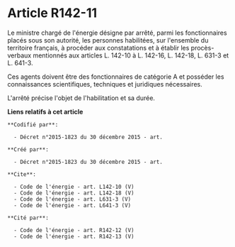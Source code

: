 # Article R142-11

Le ministre chargé de l'énergie désigne par arrêté, parmi les fonctionnaires placés sous son autorité, les personnes
habilitées, sur l'ensemble du territoire français, à procéder aux constatations et à établir les procès-verbaux mentionnés
aux articles L. 142-10 à L. 142-16, L. 142-18, L. 631-3 et L. 641-3. 

Ces agents doivent être des fonctionnaires de catégorie A et posséder les connaissances scientifiques, techniques et
juridiques nécessaires. 

L'arrêté précise l'objet de l'habilitation et sa durée.

**Liens relatifs à cet article**

	**Codifié par**:

	  - Décret n°2015-1823 du 30 décembre 2015 - art.

	**Créé par**:

	  - Décret n°2015-1823 du 30 décembre 2015 - art.

	**Cite**:

	  - Code de l'énergie - art. L142-10 (V)
	  - Code de l'énergie - art. L142-18 (V)
	  - Code de l'énergie - art. L631-3 (V)
	  - Code de l'énergie - art. L641-3 (V)

	**Cité par**:

	  - Code de l'énergie - art. R142-12 (V)
	  - Code de l'énergie - art. R142-13 (V)

